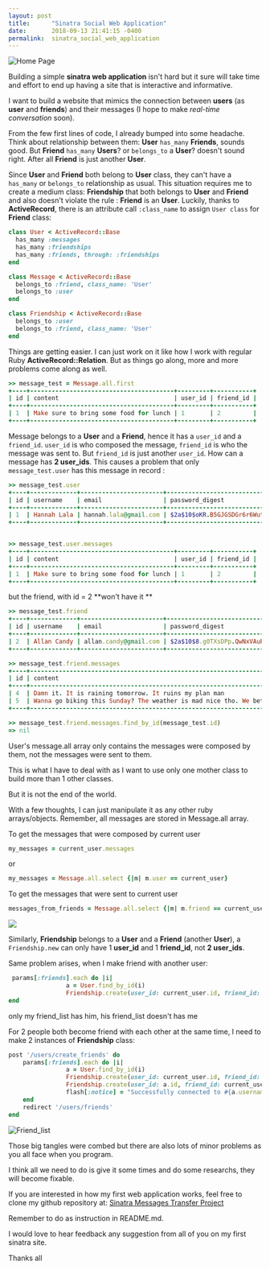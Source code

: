 ```yaml
---
layout: post
title:      "Sinatra Social Web Application"
date:       2018-09-13 21:41:15 -0400
permalink:  sinatra_social_web_application
---
```



![Home Page](https://i.imgur.com/A6WoZas.png?2)

Building a simple **sinatra web application** isn't hard but it sure will take time and effort to end up having a site that is interactive and informative.

I want to build a website that mimics the connection between **users** (as **user** and **friends**) and their messages (I hope to make *real-time conversation* soon). 

From the few first lines of code, I already bumped into some headache. Think about relationship between them:
**User** `has_many` **Friends**, sounds good. But **Friend** `has_many` **Users**? or `belongs_to` a **User**? doesn't sound right. After all **Friend** is just another **User**. 

Since **User** and **Friend** both belong to **User** class, they can't have a `has_many` or `belongs_to` relationship as usual.  This situation requires me to create a medium class: **Friendship** that both belongs to **User** and **Friend** and also doesn't violate the rule : **Friend** is an **User**. Luckily, thanks to **ActiveRecord**, there is an attribute call `:class_name` to assign `User class` for **Friend** class:

```ruby
class User < ActiveRecord::Base
  has_many :messages
  has_many :friendships
  has_many :friends, through: :friendships
end

class Message < ActiveRecord::Base
  belongs_to :friend, class_name: 'User'
  belongs_to :user
end

class Friendship < ActiveRecord::Base
  belongs_to :user
  belongs_to :friend, class_name: 'User'
end
```

Things are getting easier. I can just work on it like how I work with regular Ruby **ActiveRecord::Relation**. 
But as things go along, more and more problems come along as well. 

```ruby
>> message_test = Message.all.first
+----+----------------------------------------+---------+-----------+
| id | content                                | user_id | friend_id |
+----+----------------------------------------+---------+-----------+
| 1  | Make sure to bring some food for lunch | 1       | 2         |
+----+----------------------------------------+---------+-----------+
```


Message belongs to a **User** and a **Friend**, hence it has a `user_id` and a `friend_id`.  `user_id` is who composed the message, `friend_id` is who the message was sent to. But `friend_id` is just another `user_id`. How can a message has **2 user_ids**. This causes a problem that only `message_test.user` has this message in record :

```ruby
>> message_test.user
+----+-------------+-----------------------+--------------------------------------------------------------+
| id | username    | email                 | password_digest                                              |
+----+-------------+-----------------------+--------------------------------------------------------------+
| 1  | Hannah Lala | hannah.lala@gmail.com | $2a$10$oKR.B5GJGSDGr6r6WutSauyho01ssoHTDXJCdiuPdeXXXPwbdIeZK |
+----+-------------+-----------------------+--------------------------------------------------------------+


>> message_test.user.messages
+----+----------------------------------------+---------+-----------+
| id | content                                | user_id | friend_id |
+----+----------------------------------------+---------+-----------+
| 1  | Make sure to bring some food for lunch | 1       | 2         |
+----+----------------------------------------+---------+-----------+
```

but the friend, with id = 2 **won't have it **

```ruby
>> message_test.friend
+----+-------------+-----------------------+--------------------------------------------------------------+
| id | username    | email                 | password_digest                                              |
+----+-------------+-----------------------+--------------------------------------------------------------+
| 2  | Allan Candy | allan.candy@gmail.com | $2a$10$8.g0TXsDPp.QwNxVAuPgYOG01FTqk3.FARtFlrPXGYO.vlhHwZXyW |
+----+-------------+-----------------------+--------------------------------------------------------------+

>> message_test.friend.messages
+----+--------------------------------------------------------------------------------------------+---------+-----------+
| id | content                                                                                    | user_id | friend_id |
+----+--------------------------------------------------------------------------------------------+---------+-----------+
| 4  | Damn it. It is raining tomorrow. It ruins my plan man                                      | 2       | 7         |
| 5  | Wanna go biking this Sunday? The weather is mad nice tho. We better go before it gets cold | 2       | 8         |
+----+--------------------------------------------------------------------------------------------+---------+-----------+

>> message_test.friend.messages.find_by_id(message_test.id)
=> nil
```

User's message.all array only contains the messages were composed by them, not the messages were sent to them.

This is what I have to deal with as I want to use only one mother class to build more than 1 other classes. 

But it is not the end of the world.

With a few thoughts, I can just manipulate it as any other ruby arrays/objects. Remember, all messages are stored in Message.all array.

To get the messages that were composed by current user

```ruby 
my_messages = current_user.messages
```

or 
```ruby 
my_messages = Message.all.select {|m| m.user == current_user}
```

To get the messages that were sent to current user

```ruby 
messages_from_friends = Message.all.select {|m| m.friend == current_user}
```

![](https://i.imgur.com/MfwFp6t.png?1)

Similarly, **Friendship** belongs to a **User** and a **Friend** (another **User**), a `Friendship.new` can only have 1 **user_id** and 1 **friend_id**, not **2 user_ids**. 

Same problem arises, when I make friend with another user:

```ruby
 params[:friends].each do |i|
				a = User.find_by_id(i)
				Friendship.create(user_id: current_user.id, friend_id: a.id)
end
```
				
only my friend_list has him, his friend_list doesn't has me

For 2 people both become friend with each other at the same time, I need to make 2 instances of **Friendship** class:

```ruby
post '/users/create_friends' do
    params[:friends].each do |i|
				a = User.find_by_id(i)
				Friendship.create(user_id: current_user.id, friend_id: a.id)
				Friendship.create(user_id: a.id, friend_id: current_user.id)
				flash[:notice] = "Successfully connected to #{a.username}."
    end
    redirect '/users/friends'
end
```

![Friend_list](https://i.imgur.com/2hITe8a.png?1)

Those big tangles were combed but there are also lots of minor problems as you all face when you program. 

I think all we need to do is give it some times and do some researchs, they will become fixable.

If you are interested in how my first web application works, feel free to clone my github repository at: [Sinatra Messages Transfer Project](https://github.com/nhinhdao/sinatra-messages-transfer-project)

Remember to do as instruction in README.md. 

I would love to hear feedback any suggestion from all of you on my first sinatra site.

Thanks all
